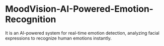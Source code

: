 # MoodVision-AI-Powered-Emotion-Recognition
It is an AI-powered system for real-time emotion detection, analyzing facial expressions to recognize human emotions instantly.
